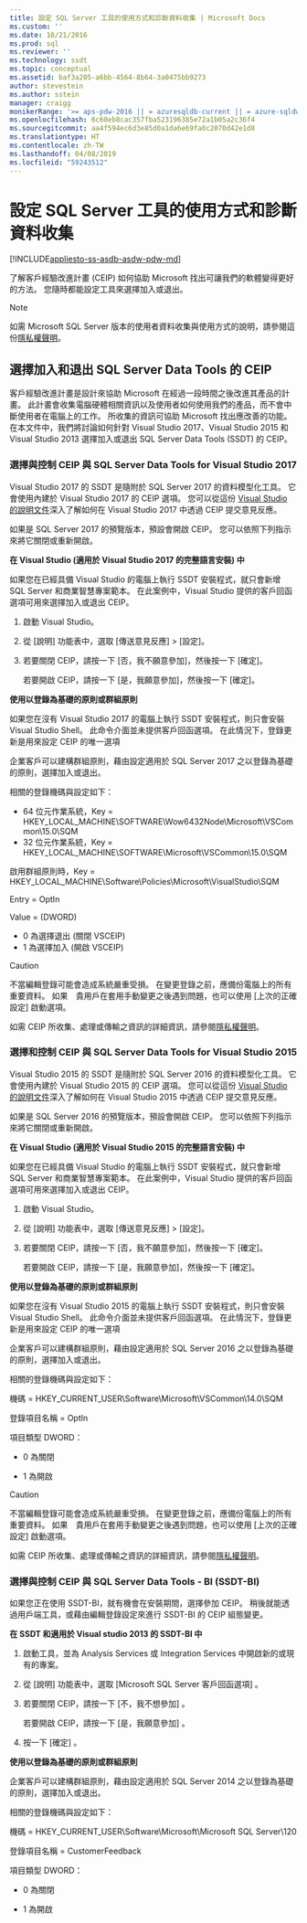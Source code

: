 ```yaml
---
title: 設定 SQL Server 工具的使用方式和診斷資料收集 | Microsoft Docs
ms.custom: ''
ms.date: 10/21/2016
ms.prod: sql
ms.reviewer: ''
ms.technology: ssdt
ms.topic: conceptual
ms.assetid: baf3a205-a6bb-4564-8b64-3a0475bb9273
author: stevestein
ms.author: sstein
manager: craigg
monikerRange: '>= aps-pdw-2016 || = azuresqldb-current || = azure-sqldw-latest || >= sql-server-2016 || = sqlallproducts-allversions'
ms.openlocfilehash: 6c60eb8cac357fba523196385e72a1b05a2c36f4
ms.sourcegitcommit: aa4f594ec6d3e85d0a1da6e69fa0c2070d42e1d8
ms.translationtype: HT
ms.contentlocale: zh-TW
ms.lasthandoff: 04/08/2019
ms.locfileid: "59243512"
---
```

# <a name="configure-usage-and-diagnostic-data-collection-for-sql-server-tools"></a>設定 SQL Server 工具的使用方式和診斷資料收集

[!INCLUDE[appliesto-ss-asdb-asdw-pdw-md](../includes/appliesto-ss-asdb-asdw-pdw-md.md)]

了解客戶經驗改進計畫 (CEIP) 如何協助 Microsoft 找出可讓我們的軟體變得更好的方法。  您隨時都能設定工具來選擇加入或退出。  
  
> [!NOTE]  
> 如需 Microsoft SQL Server 版本的使用者資料收集與使用方式的說明，請參閱這份[隱私權聲明](https://go.microsoft.com/fwlink/?LinkID=868444)。  
  
## <a name="opting-in-and-out-of-ceip-for-sql-server-data-tools"></a>選擇加入和退出 SQL Server Data Tools 的 CEIP  

 客戶經驗改進計畫是設計來協助 Microsoft 在經過一段時間之後改進其產品的計畫。 此計畫會收集電腦硬體相關資訊以及使用者如何使用我們的產品，而不會中斷使用者在電腦上的工作。 所收集的資訊可協助 Microsoft 找出應改善的功能。 在本文件中，我們將討論如何針對 Visual Studio 2017、Visual Studio 2015 和 Visual Studio 2013 選擇加入或退出 SQL Server Data Tools (SSDT) 的 CEIP。  

### <a name="choice-and-control-over--ceip-and-sql-server-data-tools-for-visual-studio-2017"></a>選擇與控制 CEIP 與 SQL Server Data Tools for Visual Studio 2017

 Visual Studio 2017 的 SSDT 是隨附於 SQL Server 2017 的資料模型化工具。 它會使用內建於 Visual Studio 2017 的 CEIP 選項。 您可以從這份 [Visual Studio 的說明文件](https://www.visualstudio.com/docs/work/connect/give-feedback)深入了解如何在 Visual Studio 2017 中透過 CEIP 提交意見反應。  
  
 如果是 SQL Server 2017 的預覽版本，預設會開啟 CEIP。 您可以依照下列指示來將它關閉或重新開啟。  
  
 **在 Visual Studio (適用於 Visual Studio 2017 的完整語言安裝) 中**  
  
 如果您在已經具備 Visual Studio 的電腦上執行 SSDT 安裝程式，就只會新增 SQL Server 和商業智慧專案範本。 在此案例中，Visual Studio 提供的客戶回函選項可用來選擇加入或退出 CEIP。  
  
1.  啟動 Visual Studio。  
  
2.  從 [說明] 功能表中，選取 [傳送意見反應]  >  [設定]。  
  
3.  若要關閉 CEIP，請按一下 [否，我不願意參加]，然後按一下 [確定]。  
  
     若要開啟 CEIP，請按一下 [是，我願意參加]，然後按一下 [確定]。  
  

  
 **使用以登錄為基礎的原則或群組原則**  
  
 如果您在沒有 Visual Studio 2017 的電腦上執行 SSDT 安裝程式，則只會安裝 Visual Studio Shell。 此命令介面並未提供客戶回函選項。 在此情況下，登錄更新是用來設定 CEIP 的唯一選項  
  
 企業客戶可以建構群組原則，藉由設定適用於 SQL Server 2017 之以登錄為基礎的原則，選擇加入或退出。  
  
 相關的登錄機碼與設定如下：  
  
- 64 位元作業系統，Key = HKEY_LOCAL_MACHINE\SOFTWARE\Wow6432Node\Microsoft\VSCommon\15.0\SQM
- 32 位元作業系統，Key = HKEY_LOCAL_MACHINE\SOFTWARE\Microsoft\VSCommon\15.0\SQM

啟用群組原則時，Key = HKEY_LOCAL_MACHINE\Software\Policies\Microsoft\VisualStudio\SQM 

Entry = OptIn

Value = (DWORD)
- 0 為選擇退出 (關閉 VSCEIP)
- 1 為選擇加入 (開啟 VSCEIP)

  
> [!CAUTION]  
>  不當編輯登錄可能會造成系統嚴重受損。 在變更登錄之前，應備份電腦上的所有重要資料。 如果　貴用戶在套用手動變更之後遇到問題，也可以使用 [上次的正確設定] 啟動選項。  
  
 如需 CEIP 所收集、處理或傳輸之資訊的詳細資訊，請參閱[隱私權聲明](https://go.microsoft.com/fwlink/?LinkID=868444)。  
 
### <a name="choice-and-control-over-ceip-and-sql-server-data-tools-for-visual-studio-2015"></a>選擇和控制 CEIP 與 SQL Server Data Tools for Visual Studio 2015  
 Visual Studio 2015 的 SSDT 是隨附於 SQL Server 2016 的資料模型化工具。 它會使用內建於 Visual Studio 2015 的 CEIP 選項。 您可以從這份 [Visual Studio 的說明文件](https://docs.microsoft.com/visualstudio/ide/how-to-report-a-problem-with-visual-studio-2017)深入了解如何在 Visual Studio 2015 中透過 CEIP 提交意見反應。  
  
 如果是 SQL Server 2016 的預覽版本，預設會開啟 CEIP。 您可以依照下列指示來將它關閉或重新開啟。  
  
 **在 Visual Studio (適用於 Visual Studio 2015 的完整語言安裝) 中**  
  
 如果您在已經具備 Visual Studio 的電腦上執行 SSDT 安裝程式，就只會新增 SQL Server 和商業智慧專案範本。 在此案例中，Visual Studio 提供的客戶回函選項可用來選擇加入或退出 CEIP。  
  
1.  啟動 Visual Studio。  
  
2.  從 [說明] 功能表中，選取 [傳送意見反應]  >  [設定]。  
  
3.  若要關閉 CEIP，請按一下 [否，我不願意參加]，然後按一下 [確定]。  
  
     若要開啟 CEIP，請按一下 [是，我願意參加]，然後按一下 [確定]。  
  

  
 **使用以登錄為基礎的原則或群組原則**  
  
 如果您在沒有 Visual Studio 2015 的電腦上執行 SSDT 安裝程式，則只會安裝 Visual Studio Shell。 此命令介面並未提供客戶回函選項。 在此情況下，登錄更新是用來設定 CEIP 的唯一選項  
  
 企業客戶可以建構群組原則，藉由設定適用於 SQL Server 2016 之以登錄為基礎的原則，選擇加入或退出。  
  
 相關的登錄機碼與設定如下：  
  
 機碼 = HKEY_CURRENT_USER\Software\Microsoft\VSCommon\14.0\SQM  
  
 登錄項目名稱 = OptIn  
  
 項目類型 DWORD：  
  
-   0 為關閉  
  
-   1 為開啟  
  
> [!CAUTION]  
>  不當編輯登錄可能會造成系統嚴重受損。 在變更登錄之前，應備份電腦上的所有重要資料。 如果　貴用戶在套用手動變更之後遇到問題，也可以使用 [上次的正確設定] 啟動選項。  
  
 如需 CEIP 所收集、處理或傳輸之資訊的詳細資訊，請參閱[隱私權聲明](https://go.microsoft.com/fwlink/?LinkID=868444)。  
  
### <a name="choice-and-control-for-ceip-and-sql-server-data-tools---bi-ssdt-bi"></a>選擇與控制 CEIP 與 SQL Server Data Tools - BI (SSDT-BI)  
 如果您正在使用 SSDT-BI，就有機會在安裝期間，選擇參加 CEIP。 稍後就能透過用戶端工具，或藉由編輯登錄設定來進行 SSDT-BI 的 CEIP 組態變更。  
  
 **在 SSDT 和適用於 Visual studio 2013 的 SSDT-BI 中**  
  
1.  啟動工具，並為 Analysis Services 或 Integration Services 中開啟新的或現有的專案。  
  
2.  從 [說明] 功能表中，選取 [Microsoft SQL Server 客戶回函選項] 。  
  
3.  若要關閉 CEIP，請按一下 [不，我不想參加] 。  
  
     若要開啟 CEIP，請按一下 [是，我願意參加] 。  
  
4.  按一下 [確定] 。  
  
 **使用以登錄為基礎的原則或群組原則**  
  
 企業客戶可以建構群組原則，藉由設定適用於 SQL Server 2014 之以登錄為基礎的原則，選擇加入或退出。  
  
 相關的登錄機碼與設定如下：  
  
 機碼 = HKEY_CURRENT_USER\Software\Microsoft\Microsoft SQL Server\120  
  
 登錄項目名稱 = CustomerFeedback  
  
 項目類型 DWORD：  
  
-   0 為關閉  
  
-   1 為開啟  
  
  
